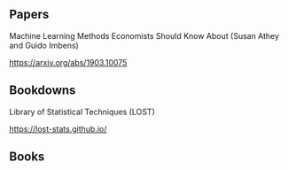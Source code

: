 ## Papers
Machine Learning Methods Economists Should Know About (Susan Athey and Guido Imbens)

https://arxiv.org/abs/1903.10075

## Bookdowns
Library of Statistical Techniques (LOST)

https://lost-stats.github.io/


## Books
